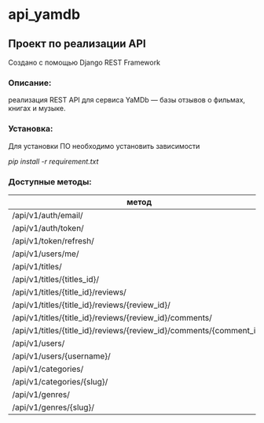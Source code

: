 # api_yamdb
## Проект по реализации API

Создано с помощью Django REST Framework

### Описание:
реализация REST API для сервиса YaMDb — базы отзывов о фильмах, книгах и музыке.

### Установка:
Для установки ПО необходимо установить зависимости

*pip install -r requirement.txt*

### Доступные методы:
метод                                                         | GET | POST | PUT | PATCH | DEL |
--------------------------------------------------------------|-----|------|-----|-------|-----|
/api/v1/auth/email/ | - | V | - | - | - |
/api/v1/auth/token/| - | V | - | - | - |
/api/v1/token/refresh/ | - | V | - | - | - |
/api/v1/users/me/| V | - | - | V | - |
/api/v1/titles/ | V | V | - | - | - |
/api/v1/titles/{titles_id}/ | V | - | - | V | V |
/api/v1/titles/{title_id}/reviews/  | V | V | - | - | - |
/api/v1/titles/{title_id}/reviews/{review_id}/ | V | - | - | V | V |
/api/v1/titles/{title_id}/reviews/{review_id}/comments/ | V | V | - | - | - |
/api/v1/titles/{title_id}/reviews/{review_id}/comments/{comment_id}/ | V | - | - | V | V |
/api/v1/users/ | V | V | - | - | - |
/api/v1/users/{username}/ | V | - | - | V | V |
/api/v1/categories/ | V | V | - | - | - |
/api/v1/categories/{slug}/ | - | - | - | - | V |
/api/v1/genres/ | V | V | - | - | - |
/api/v1/genres/{slug}/ | - | - | - | - | V |

